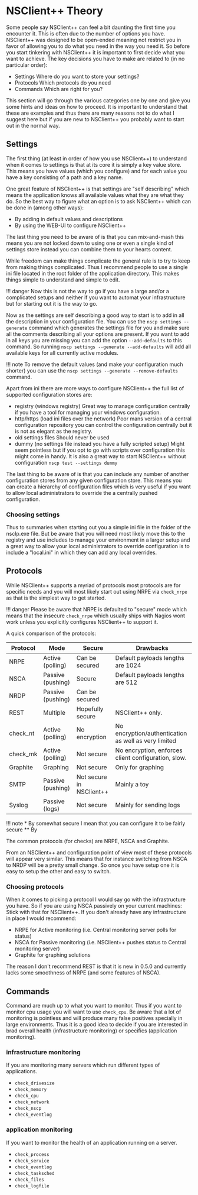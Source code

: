 # NSClient++ Theory

Some people say NSClient++ can feel a bit daunting the first time you encounter it.
This is often due to the number of options you have.
NSClient++ was designed to be open-ended meaning not restrict you in favor of allowing you to do what you need in the way you need it.
So before you start tinkering with NSClient++ it is important to first decide what you want to achieve.
The key decisions you have to make are related to (in no particular order):

-   Settings
    Where do you want to store your settings?
-   Protocols
    Which protocols do you need
-   Commands
    Which are right for you?

This section will go through the various categories one by one and give you some hints and ideas on how to proceed.
It is important to understand that these are examples and thus there are many reasons not to do what I suggest here but if you are new to NSClient++ you probably want to start out in the normal way.

## Settings

The first thing (at least in order of how you use NSClient++) to understand when it comes to settings is that at its core it is simply a key value store.
This means you have values (which you configure) and for each value you have a key consisting of a path and a key name.

One great feature of NSClient++ is that settings are "self describing" which means the application knows all available values what they are what they do.
So the best way to figure what an option is to ask NSClient++ which can be done in (among other ways):

*   By adding in default values and descriptions
*   By using the WEB-UI to configure NSClient++

The last thing you need to be aware of is that you can mix-and-mash this means you are not locked down to using one or even a single kind of settings store instead you can combine them to your hearts content.

While freedom can make things complicate the general rule is to try to keep from making things complicated.
Thus I recommend people to use a single ini file located in the root folder of the application directory.
This makes things simple to understand and simple to edit.

!!! danger
    Now this is not the way to go if you have a large and/or a complicated setups and neither if you want to automat your infrastructure but for starting out it is the way to go.

Now as the settings are self describing a good way to start is to add in all the description in your configuration file.
You can use the `nscp settings --generate` command which generates the settings file for you and make sure all the comments describing all your options are present.
If you want to add in all keys you are missing you can add the option `--add-defaults` to this command. So running `nscp settings --generate --add-defaults` will add all available keys for all currently active modules.

!!! note
    To remove the default values (and make your configuration much shorter) you can use the `nscp settings --generate --remove-defaults` command.

Apart from ini there are more ways to configure NSClient++ the full list of supported configuration stores are:

*   registry (windows registry)
    Great way to manage configuration centrally if you have a tool for managing your windows configuration.
*   http/https (load ini files over the network)
    Poor mans version of a central configuration repository you can control the configuration centrally but it is not as elegant as the registry.
*   old settings files
    Should never be used
*   dummy (no settings file instead you have a fully scripted setup)
    Might seem pointless but if you opt to go with scripts over configuration this might come in handy.
    It is also a great way to start NSClient++ without configuration `nscp test --settings dummy`

The last thing to be aware of is that you can include any number of another configuration stores from any given configuration store.
This means you can create a hierarchy of configuration files which is very useful if you want to allow local administrators to override the a centrally pushed configuration.

### Choosing settings

Thus to summaries when starting out you a simple ini file in the folder of the nsclp.exe file.
But be aware that you will need most likely move this to the registry and use includes to manage your environment in a larger setup and a great way to allow your local administrators to override configuration is to include a "local.ini" in which they can add any local overrides.

## Protocols

While NSClient++ supports a myriad of protocols most protocols are for specific needs and you will most likely start out using NRPE via `check_nrpe` as that is the simplest way to get started.

!!! danger
    Please be aware that NRPE is defaulted to "secure" mode which means that the insecure `check_nrpe` which usually ships with Nagios wont work unless you explicitly configures NSClient++ to support it.

A quick comparison of the protocols:

| Protocol | Mode              | Secure                   | Drawbacks                                            |
|----------|-------------------|--------------------------|------------------------------------------------------|
| NRPE     | Active (polling)  | Can be secured           | Default payloads lengths are 1024                    |
| NSCA     | Passive (pushing) | Secure                   | Default payloads lengths are 512                     |
| NRDP     | Passive (pushing) | Can be secured           |                                                      |
| REST     | Multiple          | Hopefully secure         | NSClient++ only.                                     |
| check_nt | Active (polling)  | No encryption            | No encryption/authentication as well as very limited |
| check_mk | Active (polling)  | Not secure               | No encryption, enforces client configuration, slow.  |
| Graphite | Graphing          | Not secure               | Only for graphing                                    |
| SMTP     | Passive (pushing) | Not secure in NSClient++ | Mainly a toy                                         |
| Syslog   | Passive (logs)    | Not secure               | Mainly for sending logs                              |


!!! note
    * By somewhat secure I mean that you can configure it to be fairly secure
    ** By  

The common protocols (for checks) are NRPE, NSCA and Graphite.

From an NSClient++ and configuration point of view most of these protocols will appear very similar.
This means that for instance switching from NSCA to NRDP will be a pretty small change.
So once you have setup one it is easy to setup the other and easy to switch.

### Choosing protocols

When it comes to picking a protocol I would say go with the infrastructure you have.
So if you are using NSCA passively on your current machines: Stick with that for NSClient++.
If you don't already have any infrastructure in place I would recommend:

*   NRPE for Active monitoring (i.e. Central monitoring server polls for status)
*   NSCA for Passive monitoring (i.e. NSClient++ pushes status to Central monitoring server)
*   Graphite for graphing solutions

The reason I don't recommend REST is that it is new in 0.5.0 and currently lacks some smoothness of NRPE (and some features of NSCA).

## Commands

Command are much up to what you want to monitor.
Thus if you want to monitor cpu usage you will want to use `check_cpu`.
Be aware that a lot of monitoring is pointless and will produce many false positives specially in large environments.
Thus it is a good idea to decide if you are interested in brad overall health (infrastructure monitoring) or specifics (application monitoring).

### infrastructure monitoring

If you are monitoring many servers which run different types of applications.

*   `check_drivesize`
*   `check_memory`
*   `check_cpu`
*   `check_network`
*   `check_nscp`
*   `check_eventlog`

### application monitoring

If you want to monitor the health of an application running on a server.

*   `check_process`
*   `check_service`
*   `check_eventlog`
*   `check_tasksched`
*   `check_files`
*   `check_logfile`
